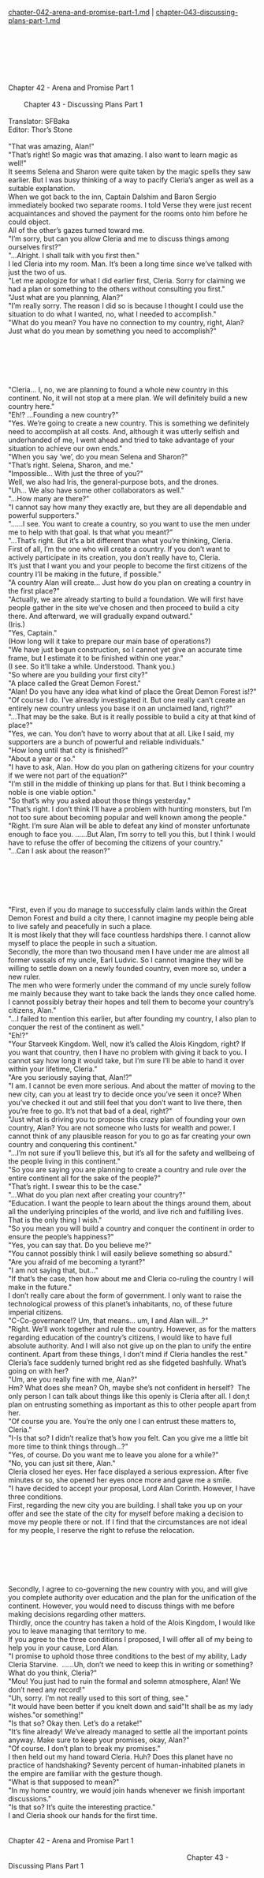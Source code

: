 [chapter-042-arena-and-promise-part-1.md](./chapter-042-arena-and-promise-part-1.md) | [chapter-043-discussing-plans-part-1.md](./chapter-043-discussing-plans-part-1.md) <br/>
<br/>
<br/>
<br/>
<br/>
<br/>
<br/>
<br/>
Chapter 42 - Arena and Promise Part 1<br/>
                                                                                                                                        Chapter 43 - Discussing Plans Part 1<br/>
<br/>
Translator: SFBaka<br/>
Editor: Thor’s Stone<br/>
<br/>
"That was amazing, Alan!"<br/>
"That’s right! So magic was that amazing. I also want to learn magic as well!"<br/>
It seems Selena and Sharon were quite taken by the magic spells they saw earlier. But I was busy thinking of a way to pacify Cleria’s anger as well as a suitable explanation. <br/>
When we got back to the inn, Captain Dalshim and Baron Sergio immediately booked two separate rooms. I told Verse they were just recent acquaintances and shoved the payment for the rooms onto him before he could object.  <br/>
All of the other’s gazes turned toward me. <br/>
"I’m sorry, but can you allow Cleria and me to discuss things among ourselves first?"<br/>
"…Alright. I shall talk with you first then."<br/>
I led Cleria into my room. Man. It’s been a long time since we’ve talked with just the two of us. <br/>
"Let me apologize for what I did earlier first, Cleria. Sorry for claiming we had a plan or something to the others without consulting you first."<br/>
"Just what are you planning, Alan?"<br/>
"I’m really sorry. The reason I did so is because I thought I could use the situation to do what I wanted, no, what I needed to accomplish."<br/>
"What do you mean? You have no connection to my country, right, Alan? Just what do you mean by something you need to accomplish?"<br/>
<br/>
<br/>
<br/>
<br/>
<br/>
<br/>
"Cleria… I, no, we are planning to found a whole new country in this continent. No, it will not stop at a mere plan. We will definitely build a new country here."<br/>
"Eh!? …Founding a new country?"<br/>
"Yes. We’re going to create a new country. This is something we definitely need to accomplish at all costs. And, although it was utterly selfish and underhanded of me, I went ahead and tried to take advantage of your situation to achieve our own ends."<br/>
"When you say ‘we’, do you mean Selena and Sharon?"<br/>
"That’s right. Selena, Sharon, and me."<br/>
"Impossible… With just the three of you?"<br/>
Well, we also had Iris, the general-purpose bots, and the drones. <br/>
"Uh… We also have some other collaborators as well."<br/>
"…How many are there?"<br/>
"I cannot say how many they exactly are, but they are all dependable and powerful supporters." <br/>
"……I see. You want to create a country, so you want to use the men under me to help with that goal. Is that what you meant?"<br/>
"…That’s right. But it’s a bit different than what you’re thinking, Cleria.<br/>
First of all, I’m the one who will create a country. If you don’t want to actively participate in its creation, you don’t really have to, Cleria.<br/>
It’s just that I want you and your people to become the first citizens of the country I’ll be making in the future, if possible."<br/>
"A country Alan will create… Just how do you plan on creating a country in the first place?"<br/>
"Actually, we are already starting to build a foundation. We will first have people gather in the site we’ve chosen and then proceed to build a city there. And afterward, we will gradually expand outward."<br/>
(Iris.)<br/>
"Yes, Captain."<br/>
(How long will it take to prepare our main base of operations?)<br/>
"We have just begun construction, so I cannot yet give an accurate time frame, but I estimate it to be finished within one year."<br/>
(I see. So it’ll take a while. Understood. Thank you.)<br/>
"So where are you building your first city?"<br/>
"A place called the Great Demon Forest."<br/>
"Alan! Do you have any idea what kind of place the Great Demon Forest is!?"<br/>
"Of course I do. I’ve already investigated it. But one really can’t create an entirely new country unless you base it on an unclaimed land, right?"<br/>
"…That may be the sake. But is it really possible to build a city at that kind of place?"<br/>
"Yes, we can. You don’t have to worry about that at all. Like I said, my supporters are a bunch of powerful and reliable individuals."<br/>
"How long until that city is finished?"<br/>
"About a year or so."<br/>
"I have to ask, Alan. How do you plan on gathering citizens for your country if we were not part of the equation?" <br/>
"I’m still in the middle of thinking up plans for that. But I think becoming a noble is one viable option."<br/>
"So that’s why you asked about those things yesterday."<br/>
"That’s right. I don’t think I’ll have a problem with hunting monsters, but I’m not too sure about becoming popular and well known among the people."<br/>
"Right. I’m sure Alan will be able to defeat any kind of monster unfortunate enough to face you. ……But Alan, I’m sorry to tell you this, but I think I would have to refuse the offer of becoming the citizens of your country."<br/>
"…Can I ask about the reason?"<br/>
<br/>
<br/>
<br/>
<br/>
<br/>
<br/>
"First, even if you do manage to successfully claim lands within the Great Demon Forest and build a city there, I cannot imagine my people being able to live safely and peacefully in such a place.<br/>
It is most likely that they will face countless hardships there. I cannot allow myself to place the people in such a situation. <br/>
Secondly, the more than two thousand men I have under me are almost all former vassals of my uncle, Earl Ludvic. So I cannot imagine they will be willing to settle down on a newly founded country, even more so, under a new ruler.<br/>
The men who were formerly under the command of my uncle surely follow me mainly because they want to take back the lands they once called home. I cannot possibly betray their hopes and tell them to become your country’s citizens, Alan."<br/>
"…I failed to mention this earlier, but after founding my country, I also plan to conquer the rest of the continent as well."<br/>
"Eh!?"<br/>
"Your Starveek Kingdom. Well, now it’s called the Alois Kingdom, right? If you want that country, then I have no problem with giving it back to you. I cannot say how long it would take, but I’m sure I’ll be able to hand it over within your lifetime, Cleria."<br/>
"Are you seriously saying that, Alan!?" <br/>
"I am. I cannot be even more serious. And about the matter of moving to the new city, can you at least try to decide once you’ve seen it once? When you’ve checked it out and still feel that you don’t want to live there, then you’re free to go. It’s not that bad of a deal, right?"<br/>
"Just what is driving you to propose this crazy plan of founding your own country, Alan? You are not someone who lusts for wealth and power. I cannot think of any plausible reason for you to go as far creating your own country and conquering this continent."<br/>
"…I’m not sure if you’ll believe this, but it’s all for the safety and wellbeing of the people living in this continent."<br/>
"So you are saying you are planning to create a country and rule over the entire continent all for the sake of the people?"<br/>
"That’s right. I swear this to be the case."<br/>
"…What do you plan next after creating your country?"<br/>
"Education. I want the people to learn about the things around them, about all the underlying principles of the world, and live rich and fulfilling lives. That is the only thing I wish."<br/>
"So you mean you will build a country and conquer the continent in order to ensure the people’s happiness?" <br/>
"Yes, you can say that. Do you believe me?"<br/>
"You cannot possibly think I will easily believe something so absurd."<br/>
"Are you afraid of me becoming a tyrant?"<br/>
"I am not saying that, but…"<br/>
"If that’s the case, then how about me and Cleria co-ruling the country I will make in the future." <br/>
I don’t really care about the form of government. I only want to raise the technological prowess of this planet’s inhabitants, no, of these future imperial citizens. <br/>
"C-Co-governance!? Um, that means… um, I and Alan will…?"<br/>
"Right. We’ll work together and rule the country. However, as for the matters regarding education of the country’s citizens, I would like to have full absolute authority. And I will also not give up on the plan to unify the entire continent. Apart from these things, I don’t mind if Cleria handles the rest."<br/>
Cleria’s face suddenly turned bright red as she fidgeted bashfully. What’s going on with her?<br/>
"Um, are you really fine with me, Alan?"<br/>
Hm? What does she mean? Oh, maybe she’s not confident in herself?  The only person I can talk about things like this openly is Cleria after all. I don;t plan on entrusting something as important as this to other people apart from her.<br/>
"Of course you are. You’re the only one I can entrust these matters to, Cleria."<br/>
"I-Is that so? I didn’t realize that’s how you felt. Can you give me a little bit more time to think things through…?"<br/>
"Yes, of course. Do you want me to leave you alone for a while?"<br/>
"No, you can just sit there, Alan."<br/>
Cleria closed her eyes. Her face displayed a serious expression. After five minutes or so, she opened her eyes once more and gave me a smile. <br/>
"I have decided to accept your proposal, Lord Alan Corinth. However, I have three conditions.<br/>
First, regarding the new city you are building. I shall take you up on your offer and see the state of the city for myself before making a decision to move my people there or not. If I find that the circumstances are not ideal for my people, I reserve the right to refuse the relocation. <br/>
<br/>
<br/>
<br/>
<br/>
<br/>
<br/>
Secondly, I agree to co-governing the new country with you, and will give you complete authority over education and the plan for the unification of the continent. However, you would need to discuss things with me before making decisions regarding other matters.  <br/>
Thirdly, once the country has taken a hold of the Alois Kingdom, I would like you to leave managing that territory to me. <br/>
If you agree to the three conditions I proposed, I will offer all of my being to help you in your cause, Lord Alan. <br/>
"I promise to uphold those three conditions to the best of my ability, Lady Cleria Starvine.  ……Uh, don’t we need to keep this in writing or something? What do you think, Cleria?" <br/>
"Mou! You just had to ruin the formal and solemn atmosphere, Alan! We don’t need any record!" <br/>
"Uh, sorry. I’m not really used to this sort of thing, see."<br/>
"It would have been better if you knelt down and said"It shall be as my lady wishes."or something!"<br/>
"Is that so? Okay then. Let’s do a retake!"<br/>
"It’s fine already! We’ve already managed to settle all the important points anyway. Make sure to keep your promises, okay, Alan?"<br/>
"Of course. I don’t plan to break my promises."<br/>
I then held out my hand toward Cleria. Huh? Does this planet have no practice of handshaking? Seventy percent of human-inhabited planets in the empire are familiar with the gesture though. <br/>
"What is that supposed to mean?"<br/>
"In my home country, we would join hands whenever we finish important discussions."<br/>
"Is that so? It’s quite the interesting practice."<br/>
I and Cleria shook our hands for the first time. <br/>
<br/>
<br/>
Chapter 42 - Arena and Promise Part 1<br/>
                                                                                                                                        Chapter 43 - Discussing Plans Part 1<br/>
<br/>
<br/>
<br/>
<br/>
<br/>
<br/>
<br/>
<br/>
<br/>
<br/> <br/>
[chapter-042-arena-and-promise-part-1.md](./chapter-042-arena-and-promise-part-1.md) | [chapter-043-discussing-plans-part-1.md](./chapter-043-discussing-plans-part-1.md) <br/>
